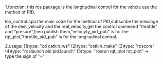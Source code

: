 1.function:
this ros package is the longitudinal control for the vehcle use the method of PID.

lon_control.cpp:the main code for the method of PID,subscribe the message of the dest_velocity and the real_velocity,get the control commend "throttle" and "presure",then publish them,"velocyty_pid_pub" is for the rqt_plot,"throttle_pid_pub" is for the longitudinal control.

2.usage:
(1)type: "cd catkin_ws"
(2)type: "catkin_make"
(3)type: "roscore"
(4)type: "roslaunch pid pid.launch"
(5)type: "rosrun rqt_plot rqt_plot" -> type the sign of "+"
